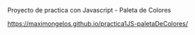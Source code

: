 Proyecto de practica con Javascript - Paleta de Colores

https://maximongelos.github.io/practica1JS-paletaDeColores/
